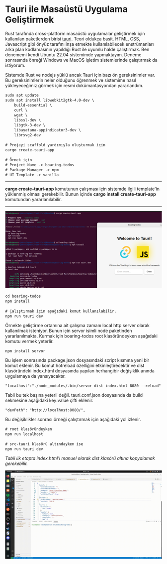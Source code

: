 # Tauri ile Masaüstü Uygulama Geliştirmek

Rust tarafında cross-platform masaüstü uygulamalar geliştirmek için kullanılan paketlerden birisi [tauri](https://tauri.app/). Teori oldukça basit. HTML, CSS, Javascript gibi önyüz tarafını inşa etmekte kullanılabilecek enstrümanları arka plan kodlamasının yapıldığı Rust ile uyumlu halde çalıştırmak. Ben denememi kendi Ubuntu 22.04 sistemimde yapmaktayım. Deneme sonrasında önreği Windows ve MacOS işletim sistemlerinde çalıştırmak da istiyorum.

Sistemde Rust ve nodejs yüklü ancak Tauri için bazı ön gereksinimler var. Bu gereksinimlerin neler olduğunu öğrenmek ve sistemime nasıl yükleyeceğimiz görmek için resmi dokümantasyondan yararlandım.

```shell
sudo apt update
sudo apt install libwebkit2gtk-4.0-dev \
    build-essential \
    curl \
    wget \
    libssl-dev \
    libgtk-3-dev \
    libayatana-appindicator3-dev \
    librsvg2-dev
    
# Projeyi scaffold yardımıyla oluşturmak için
cargo create-tauri-app

# Örnek için
# Project Name -> boaring-todos
# Package Manager -> npm
# UI Template -> vanilla
```

---

**cargo create-tauri-app** komutunun çalışması için sistemde ilgili template'in yüklenmiş olması gerekebilir. Bunun içinde **cargo install create-tauri-app** komutundan yararlanılabilir.

---

![../images/hello_tauri_01.png](../images/hello_tauri_01.png)

```shell
cd boaring-todos
npm install

# Çalıştırmak için aşağıdaki komut kullanılabilir.
npm run tauri dev
```

Örnekte geliştirme ortamına ait çalışma zamanı local http server olarak kullanılmak isteniyor. Bunun için servor isimli node paketinden yararlanılmakta. Kurmak için boaring-todos root klasöründeyken aşağıdaki komutu vermek yeterlir.

```shell
npm install servor
```

Bu işlem sonrasında package.json dosyasındaki script kısmına yeni bir komut eklenir. Bu komut hotreload özelliğini etkinleştirecektir ve dist klasöründeki index.html dosyasında yapılan herhangibir değişiklik anında uygulamaya da yansıyacaktır.

```text
"localhost":"./node_modules/.bin/servor dist index.html 8080 --reload"
```

Tabii bu tek başına yeterli değil. tauri.conf.json dosyasında da build sekmesine aşağıdaki key:value çifti eklenir.

```text
"devPath": "http://localhost:8080/",
```

Bu değişiklikler sonrası örneği çalıştırmak için aşağıdaki yol izlenir.

```shell
# root klasöründeyken
npm run localhost

# src-tauri klasörü altındayken ise
npm run tauri dev
```

_Tabii ilk etapta index.html'i manuel olarak dist klasörü altına kopyalamak gerekebilir._

![../images/hello_tauri_02.gif](../images/hello_tauri_02.gif)